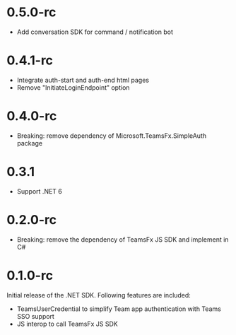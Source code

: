# 0.5.0-rc
- Add conversation SDK for command / notification bot

# 0.4.1-rc
- Integrate auth-start and auth-end html pages
- Remove "InitiateLoginEndpoint" option

# 0.4.0-rc
- Breaking: remove dependency of Microsoft.TeamsFx.SimpleAuth package

# 0.3.1
- Support .NET 6

# 0.2.0-rc
- Breaking: remove the dependency of TeamsFx JS SDK and implement in C#

# 0.1.0-rc
Initial release of the .NET SDK. Following features are included:

- TeamsUserCredential to simplify Team app authentication with Teams SSO support
- JS interop to call TeamsFx JS SDK
